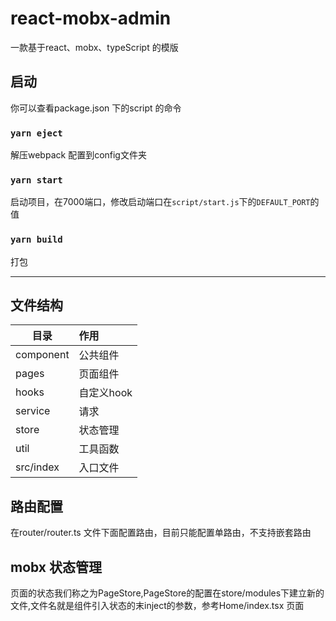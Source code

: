 # react-mobx-admin
一款基于react、mobx、typeScript 的模版
## 启动
你可以查看package.json 下的script 的命令
### `yarn eject`
解压webpack 配置到config文件夹

### `yarn start`
启动项目，在7000端口，修改启动端口在`script/start.js`下的`DEFAULT_PORT`的值
### `yarn build` 
打包

************************
## 文件结构

目录|作用|
---|:--
component|公共组件
pages|页面组件
hooks|自定义hook
service|请求
store|状态管理
util|工具函数
src/index|入口文件

## 路由配置

在router/router.ts 文件下面配置路由，目前只能配置单路由，不支持嵌套路由

## mobx 状态管理

页面的状态我们称之为PageStore,PageStore的配置在store/modules下建立新的文件,文件名就是组件引入状态的末inject的参数，参考Home/index.tsx 页面


